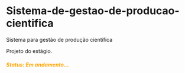 # Sistema-de-gestao-de-producao-cientifica
Sistema para gestão de produção científica

Projeto do estágio.

<h5 style="color: orange;">Status: Em andamento...</h5>
